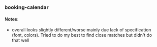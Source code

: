 ### booking-calendar
#### Notes:
- overall looks slightly different/worse mainly due lack of specification (font, colors). Tried to do my best to find close matches but didn't do that well
